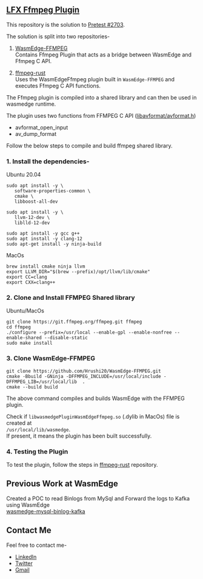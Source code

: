 ## [LFX Ffmpeg Plugin](https://github.com/WasmEdge/WasmEdge/issues/2689)

This repository is the solution to [Pretest #2703](https://github.com/WasmEdge/WasmEdge/discussions/2703). 

The solution is split into two repositories-
1. [WasmEdge-FFMPEG](https://github.com/Hrushi20/WasmEdge-FFMPEG) 
<br> Contains Ffmpeg Plugin that acts as a bridge between WasmEdge and Ffmpeg C API.

2. [ffmpeg-rust](https://github.com/Hrushi20/ffmpeg-rust)<br> Uses the WasmEdgeFfmpeg plugin built in `WasmEdge-FFMPEG` and executes Ffmpeg C API functions.

The Ffmpeg plugin is compiled into a shared library and can then be used in wasmedge runtime.

The plugin uses two functions from FFMPEG C API ([libavformat/avformat.h](https://github.com/FFmpeg/FFmpeg/blob/master/libavformat/avformat.h))
- avformat_open_input 
- av_dump_format

Follow the below steps to compile and build ffmpeg shared library.

### 1. Install the dependencies-<br>

Ubuntu 20.04
```
sudo apt install -y \
   software-properties-common \
   cmake \
   libboost-all-dev

sudo apt install -y \
   llvm-12-dev \
   liblld-12-dev

sudo apt install -y gcc g++
sudo apt install -y clang-12
sudo apt-get install -y ninja-build
``` 
MacOs
```
brew install cmake ninja llvm
export LLVM_DIR="$(brew --prefix)/opt/llvm/lib/cmake"
export CC=clang
export CXX=clang++
```

### 2. Clone and Install FFMPEG Shared library
Ubuntu/MacOs
```
git clone https://git.ffmpeg.org/ffmpeg.git ffmpeg
cd ffmpeg
./configure --prefix=/usr/local --enable-gpl --enable-nonfree --enable-shared --disable-static
sudo make install
```

### 3. Clone WasmEdge-FFMPEG
```
git clone https://github.com/Hrushi20/WasmEdge-FFMPEG.git
cmake -Bbuild -GNinja -DFFMPEG_INCLUDE=/usr/local/include -DFFMPEG_LIB=/usr/local/lib  .   
cmake --build build
```
The above command compiles and builds WasmEdge with the FFMPEG plugin. 

Check if `libwasmedgePluginWasmEdgeFfmpeg.so` (.dylib in MacOs) file is created at <br> `/usr/local/lib/wasmedge`. 
<br>If present, it means the plugin has been built successfully.

### 4. Testing the Plugin
To test the plugin, follow the steps in [ffmpeg-rust](https://github.com/Hrushi20/ffmpeg-rust) repository.

## Previous Work at WasmEdge
Created a POC to read Binlogs from MySql and Forward the logs to Kafka using WasmEdge <br>
[wasmedge-mysql-binlog-kafka](https://github.com/Hrushi20/wasmedge-mysql-binlog-kafka.git)

## Contact Me
Feel free to contact me-

- [LinkedIn](https://www.linkedin.com/in/hrushikesh-rao-7741311b0/)
- [Twitter](https://twitter.com/Hrushi2020)
- [Gmail](mailto:hrushikesh20thegreat@gmail.com)
